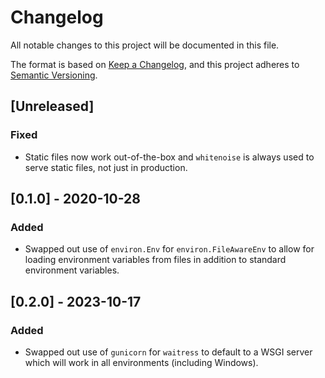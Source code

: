# Changelog

All notable changes to this project will be documented in this file.

The format is based on [Keep a Changelog](https://keepachangelog.com/en/1.0.0/),
and this project adheres to [Semantic Versioning](https://semver.org/spec/v2.0.0.html).

## [Unreleased]

### Fixed

* Static files now work out-of-the-box and `whitenoise` is always used to serve static files, not just in production.

## [0.1.0] - 2020-10-28

### Added

* Swapped out use of `environ.Env` for `environ.FileAwareEnv` to allow for loading environment variables from files in addition to standard environment variables.

## [0.2.0] - 2023-10-17

### Added

* Swapped out use of `gunicorn` for `waitress` to default to a WSGI server which will work in all environments (including Windows).

